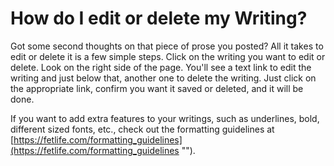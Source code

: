 # How do I edit or delete my Writing?

Got some second thoughts on that piece of prose you posted? All it takes to edit or delete it is a few simple steps. Click on the writing you want to edit or delete. Look on the right side of the page. You'll see a text link to edit the writing and just below that, another one to delete the writing. Just click on the appropriate link, confirm you want it saved or deleted, and it will be done.

If you want to add extra features to your writings, such as underlines, bold, different sized fonts, etc., check out the formatting guidelines at [https://fetlife.com/formatting_guidelines](https://fetlife.com/formatting_guidelines "").
